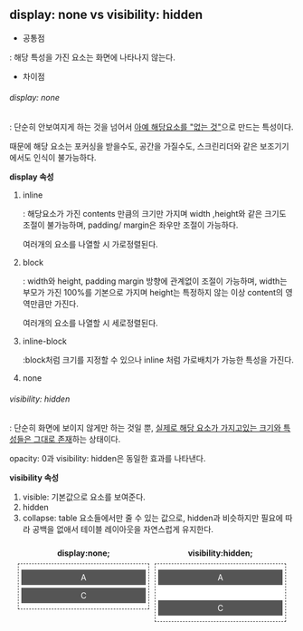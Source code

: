 ## display: none vs visibility: hidden



- 공통점

: 해당 특성을 가진 요소는 화면에 나타나지 않는다.



- 차이점

###### display: none

: 단순히 안보여지게 하는 것을 넘어서 <u>아예 해당요소를 "없는 것"</u>으로 만드는 특성이다.

때문에 해당 요소는 포커싱을 받을수도, 공간을 가질수도, 스크린리더와 같은 보조기기에서도 인식이 불가능하다.

**display 속성**

1. inline  

   : 해당요소가 가진 contents 만큼의 크기만 가지며 width ,height와 같은 크기도 조절이 불가능하며, padding/ margin은 좌우만 조절이 가능하다.

   여러개의 요소를 나열할 시 가로정렬된다. 

2. block 

   : width와 height, padding margin 방향에 관계없이 조절이 가능하며, width는 부모가 가진 100%를 기본으로 가지며 height는 특정하지 않는 이상 content의 영역만큼만 가진다.

   여러개의 요소를 나열할 시 세로정렬된다.

3. inline-block 

   :block처럼 크기를 지정할 수 있으나 inline 처럼 가로배치가 가능한 특성을 가진다.

4. none  



###### visibility: hidden

: 단순히 화면에 보이지 않게만 하는 것일 뿐, <u>실제로 해당 요소가 가지고있는 크기와 특성들은 그대로 존재</u>하는 상태이다.

opacity: 0과 visibility: hidden은 동일한 효과를 나타낸다.



**visibility 속성**

1. visible: 기본값으로 요소를 보여준다.
2. hidden
3. collapse: table 요소들에서만 줄 수 있는 값으로, hidden과 비슷하지만 필요에 따라 공백을 없애서 테이블 레이아웃을 자연스럽게 유지한다.



<div style="overflow:hidden;zoom:1;padding:10px;">
	<div style="float:left;width:50%;">
		<div style="font-weight: bold;text-align: center;margin-bottom:10px;">display:none;</div>
		<div style="margin:5px; border:1px dashed #333;padding:5px;background:#fff;text-align:center;">
			<div style="background:#555;color:#fff;padding:5px;margin:5px 0;">A</div>
			<div style="display:none;margin:5px 0;">B</div>
			<div style="background:#555;color:#fff;padding:5px;margin:5px 0;">C</div>
		</div>
	</div>
	<div style="float:left;width:50%;">
		<div style="font-weight: bold;text-align: center;margin-bottom:10px;">visibility:hidden;</div>
		<div style="margin:5px; border:1px dashed #333;padding:5px;background:#fff;text-align:center;">
			<div style="background:#555;color:#fff;padding:5px;margin:5px 0;">A</div>
			<div style="visibility:hidden;margin:5px 0;">B</div>
			<div style="background:#555;color:#fff;padding:5px;margin:5px 0;">C</div>
		</div>
	</div>
</div>

